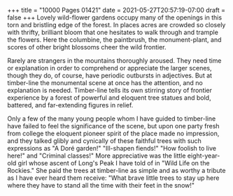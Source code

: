 +++
title = "10000 Pages 01421"
date = 2021-05-27T20:57:19-07:00
draft = false
+++
Lovely wild-flower gardens occupy many of the openings in this torn and bristling edge of the forest. In places acres are crowded so closely with thrifty, brilliant bloom that one hesitates to walk through and trample the flowers. Here the columbine, the paintbrush, the monument-plant, and scores of other bright blossoms cheer the wild frontier.

Rarely are strangers in the mountains thoroughly aroused. They need time or explanation in order to comprehend or appreciate the larger scenes, though they do, of course, have periodic outbursts in adjectives. But at timber-line the monumental scene at once has the attention, and no explanation is needed. Timber-line tells its own stirring story of frontier experience by a forest of powerful and eloquent tree statues and bold, battered, and far-extending figures in relief.

Only a few of the many young people whom I have guided to timber-line have failed to feel the significance of the scene, but upon one party fresh from college the eloquent pioneer spirit of the place made no impression, and they talked glibly and cynically of these faithful trees with such expressions as "A Doré garden!" "Ill-shapen fiends!" "How foolish to live here!" and "Criminal classes!" More appreciative was the little eight-year-old girl whose ascent of Long's Peak I have told of in "Wild Life on the Rockies." She paid the trees at timber-line as simple and as worthy a tribute as I have ever heard them receive: "What brave little trees to stay up here where they have to stand all the time with their feet in the snow!"
